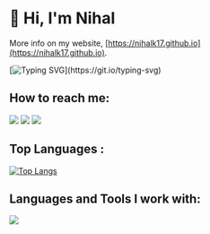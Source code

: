 # 👋 Hi, I'm Nihal 

More info on my website, [https://nihalk17.github.io](https://nihalk17.github.io). 


[![Typing SVG](https://readme-typing-svg.herokuapp.com?vCenter=true&width=500&lines=Software+Engineer+II+at+Trimble+Inc.)](https://git.io/typing-svg)



## How to reach me: 
<a href="mailto:nihalk17.iitkgp@gmail.com">
<img src="https://img.shields.io/badge/nihalk17.iitkgp%40gmail.com-7B83EB?&style=for-the-badge&logo=Microsoft-outlook&logoColor=white" ></a>
<a href="https://www.instagram.com/_nihalk17_/">   <img src="https://img.shields.io/badge/@_nihalk17_-%23E4405F?&style=for-the-badge&logo=instagram&logoColor=white"></a>
<a href="https://www.linkedin.com/in/nihalk17/"><img src="https://img.shields.io/badge/nihalk17-%230077B5?&style=for-the-badge&logo=linkedin&logoColor=white" ></a>

## Top Languages :
[![Top Langs](https://github-readme-stats.vercel.app/api/top-langs/?username=nihalk17&layout=compact&theme=dark)](https://github.com/anuraghazra/github-readme-stats)

## Languages and Tools I work with:

<p align="left">
  <a href="https://skillicons.dev">
    <img src="https://skillicons.dev/icons?i=python,c,cpp,lua,matlab,arduino,mysql,latex,autocad,tensorflow,pytorch,git,fastapi,opencv,azure, bash&perline=15"/>
  </a>
</p>
